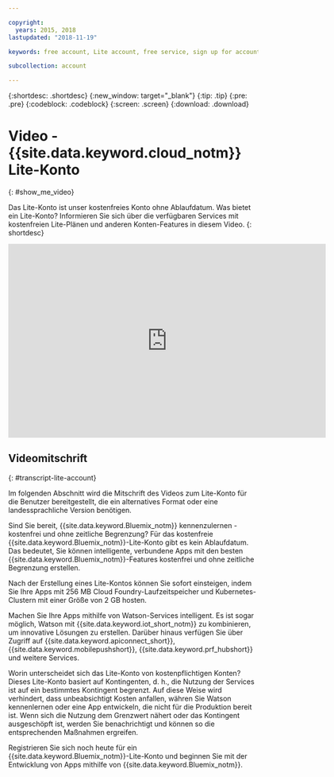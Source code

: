 ```yaml
---

copyright:
  years: 2015, 2018
lastupdated: "2018-11-19"

keywords: free account, Lite account, free service, sign up for account, video

subcollection: account

---
```


{:shortdesc: .shortdesc}
{:new_window: target="_blank"}
{:tip: .tip}
{:pre: .pre}
{:codeblock: .codeblock}
{:screen: .screen}
{:download: .download}

# Video - {{site.data.keyword.cloud_notm}} Lite-Konto
{: #show_me_video}

Das Lite-Konto ist unser kostenfreies Konto ohne Ablaufdatum. Was bietet ein Lite-Konto? Informieren Sie sich über die verfügbaren Services mit kostenfreien Lite-Plänen und anderen Konten-Features in diesem Video.
{: shortdesc}

<p>
  <div class="embed-responsive embed-responsive-16by9">
    <iframe class="embed-responsive-item" id="youtubeplayer" title="IBM Cloud-Lite-Konto" type="text/html" width="640" height="390" src="https://www.youtube.com/embed/0rMYXcbpHbI" frameborder="0" webkitallowfullscreen mozallowfullscreen allowfullscreen> </iframe>
  </div>
</p>

## Videomitschrift
{: #transcript-lite-account}

Im folgenden Abschnitt wird die Mitschrift des Videos zum Lite-Konto für die Benutzer bereitgestellt, die ein alternatives Format oder eine landessprachliche Version benötigen.

Sind Sie bereit, {{site.data.keyword.Bluemix_notm}} kennenzulernen - kostenfrei und ohne zeitliche Begrenzung? Für das kostenfreie {{site.data.keyword.Bluemix_notm}}-Lite-Konto gibt es kein Ablaufdatum. Das bedeutet, Sie können intelligente, verbundene Apps mit den besten {{site.data.keyword.Bluemix_notm}}-Features kostenfrei und ohne zeitliche Begrenzung erstellen.

Nach der Erstellung eines Lite-Kontos können Sie sofort einsteigen, indem Sie Ihre Apps mit 256 MB Cloud Foundry-Laufzeitspeicher und Kubernetes-Clustern mit einer Größe von 2 GB hosten.

Machen Sie Ihre Apps mithilfe von Watson-Services intelligent. Es ist sogar möglich, Watson mit {{site.data.keyword.iot_short_notm}} zu kombinieren, um innovative Lösungen zu erstellen. Darüber hinaus verfügen Sie über Zugriff auf {{site.data.keyword.apiconnect_short}}, {{site.data.keyword.mobilepushshort}}, {{site.data.keyword.prf_hubshort}} und weitere Services.

Worin unterscheidet sich das Lite-Konto von kostenpflichtigen Konten? Dieses Lite-Konto basiert auf Kontingenten, d. h., die Nutzung der Services ist auf ein bestimmtes Kontingent begrenzt. Auf diese Weise wird verhindert, dass unbeabsichtigt Kosten anfallen, währen Sie Watson kennenlernen oder eine App entwickeln, die nicht für die Produktion bereit ist. Wenn sich die Nutzung dem Grenzwert nähert oder das Kontingent ausgeschöpft ist, werden Sie benachrichtigt und können so die entsprechenden Maßnahmen ergreifen.

Registrieren Sie sich noch heute für ein {{site.data.keyword.Bluemix_notm}}-Lite-Konto und beginnen Sie mit der Entwicklung von Apps mithilfe von {{site.data.keyword.Bluemix_notm}}.
